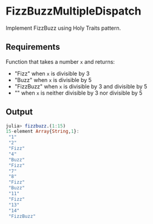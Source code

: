 # FizzBuzzMultipleDispatch

Implement FizzBuzz using Holy Traits pattern.

## Requirements

Function that takes a number `x` and returns:
- "Fizz" when `x` is divisible by 3
- "Buzz" when `x` is divisible by 5
- "FizzBuzz" when `x` is divisible by 3 and divisible by 5
- "<number>" when `x` is neither divisible by 3 nor divisible by 5

## Output

```julia
julia> fizzbuzz.(1:15)
15-element Array{String,1}:
 "1"
 "2"
 "Fizz"
 "4"
 "Buzz"
 "Fizz"
 "7"
 "8"
 "Fizz"
 "Buzz"
 "11"
 "Fizz"
 "13"
 "14"
 "FizzBuzz"
```
